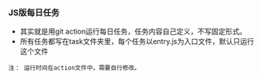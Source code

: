### JS版每日任务

- 其实就是用git action运行每日任务，任务内容自己定义，不写固定形式。
- 所有任务都写在task文件夹里，每个任务以entry.js为入口文件，默认只运行这个文件

`注： 运行时间在action文件中，需要自行修改。`